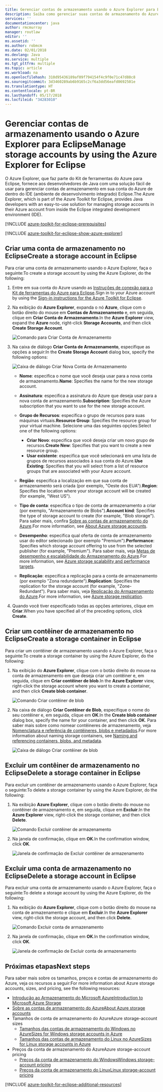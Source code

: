 ```yaml
---
title: Gerenciar contas de armazenamento usando o Azure Explorer para Eclipse
description: Saiba como gerenciar suas contas de armazenamento do Azure usando o Azure Explorer para Eclipse.
services: ''
documentationcenter: java
author: rmcmurray
manager: routlaw
editor: ''
ms.assetid: ''
ms.author: robmcm
ms.date: 02/01/2018
ms.devlang: Java
ms.service: multiple
ms.tgt_pltfrm: multiple
ms.topic: article
ms.workload: na
ms.openlocfilehash: 310d95436189af09f794154f4c9f0e71c47d88c8
ms.sourcegitcommit: 3d3460289ab6b9165c2cf6a3dd56eafd0692501e
ms.translationtype: HT
ms.contentlocale: pt-BR
ms.lasthandoff: 05/17/2018
ms.locfileid: "34283010"
---
```

# <a name="manage-storage-accounts-by-using-the-azure-explorer-for-eclipse"></a><span data-ttu-id="b4dff-103">Gerenciar contas de armazenamento usando o Azure Explorer para Eclipse</span><span class="sxs-lookup"><span data-stu-id="b4dff-103">Manage storage accounts by using the Azure Explorer for Eclipse</span></span>

<span data-ttu-id="b4dff-104">O Azure Explorer, que faz parte do Kit de ferramentas do Azure para Eclipse, fornece aos desenvolvedores de Java com uma solução fácil de usar para gerenciar contas de armazenamento em sua conta do Azure de dentro do IDE (ambiente de desenvolvimento integrado) Eclipse.</span><span class="sxs-lookup"><span data-stu-id="b4dff-104">The Azure Explorer, which is part of the Azure Toolkit for Eclipse, provides Java developers with an easy-to-use solution for managing storage accounts in their Azure account from inside the Eclipse integrated development environment (IDE).</span></span>

[!INCLUDE [azure-toolkit-for-eclipse-prerequisites](../includes/azure-toolkit-for-eclipse-prerequisites.md)]

[!INCLUDE [azure-toolkit-for-eclipse-show-azure-explorer](../includes/azure-toolkit-for-eclipse-show-azure-explorer.md)]

## <a name="create-a-storage-account-in-eclipse"></a><span data-ttu-id="b4dff-105">Criar uma conta de armazenamento no Eclipse</span><span class="sxs-lookup"><span data-stu-id="b4dff-105">Create a storage account in Eclipse</span></span>

<span data-ttu-id="b4dff-106">Para criar uma conta de armazenamento usando o Azure Explorer, faça o seguinte:</span><span class="sxs-lookup"><span data-stu-id="b4dff-106">To create a storage account by using the Azure Explorer, do the following:</span></span>

1. <span data-ttu-id="b4dff-107">Entre em sua conta do Azure usando as [Instruções de conexão para o Kit de ferramentas do Azure para Eclipse](https://docs.microsoft.com/java/azure/eclipse/azure-toolkit-for-eclipse-sign-in-instructions).</span><span class="sxs-lookup"><span data-stu-id="b4dff-107">Sign in to your Azure account by using the [Sign-in instructions for the Azure Toolkit for Eclipse](https://docs.microsoft.com/java/azure/eclipse/azure-toolkit-for-eclipse-sign-in-instructions).</span></span>

1. <span data-ttu-id="b4dff-108">Na exibição do **Azure Explorer**, expanda o nó **Azure**, clique com o botão direito do mouse em **Contas de Armazenamento** e, em seguida, clique em **Criar Conta de Armazenamento**.</span><span class="sxs-lookup"><span data-stu-id="b4dff-108">In the **Azure Explorer** view, expand the **Azure** node, right-click **Storage Accounts**, and then click **Create Storage Account**.</span></span>

   ![Comando para Criar Conta de Armazenamento][CS01]

1. <span data-ttu-id="b4dff-110">Na caixa de diálogo **Criar Conta de Armazenamento**, especifique as opções a seguir:</span><span class="sxs-lookup"><span data-stu-id="b4dff-110">In the **Create Storage Account** dialog box, specify the following options:</span></span>

   ![Caixa de diálogo Criar Nova Conta de Armazenamento][CS02]

   * <span data-ttu-id="b4dff-112">**Nome**: especifica o nome que você deseja usar para a nova conta de armazenamento.</span><span class="sxs-lookup"><span data-stu-id="b4dff-112">**Name**: Specifies the name for the new storage account.</span></span>

   * <span data-ttu-id="b4dff-113">**Assinatura**: especifica a assinatura do Azure que deseja usar para a nova conta de armazenamento.</span><span class="sxs-lookup"><span data-stu-id="b4dff-113">**Subscription**: Specifies the Azure subscription that you want to use for the new storage account.</span></span>

   * <span data-ttu-id="b4dff-114">**Grupo de Recursos**: especifica o grupo de recursos para suas máquinas virtuais.</span><span class="sxs-lookup"><span data-stu-id="b4dff-114">**Resource Group**: Specifies the resource group for your virtual machine.</span></span> <span data-ttu-id="b4dff-115">Selecione uma das seguintes opções:</span><span class="sxs-lookup"><span data-stu-id="b4dff-115">Select one of the following options:</span></span>
      * <span data-ttu-id="b4dff-116">**Criar Novo**: especifica que você deseja criar um novo grupo de recursos.</span><span class="sxs-lookup"><span data-stu-id="b4dff-116">**Create New**: Specifies that you want to create a new resource group.</span></span>
      * <span data-ttu-id="b4dff-117">**Usar existente**: especifica que você selecionará em uma lista de grupos de recursos associados à sua conta do Azure.</span><span class="sxs-lookup"><span data-stu-id="b4dff-117">**Use Existing**: Specifies that you will select from a list of resource groups that are associated with your Azure account.</span></span>

   * <span data-ttu-id="b4dff-118">**Região**: especifica a localização em que sua conta de armazenamento será criada (por exemplo, "Oeste dos EUA").</span><span class="sxs-lookup"><span data-stu-id="b4dff-118">**Region**: Specifies the location where your storage account will be created (for example, "West US").</span></span>

   * <span data-ttu-id="b4dff-119">**Tipo de conta**: especifica o tipo de conta de armazenamento a criar (por exemplo, "Armazenamento de Blobs").</span><span class="sxs-lookup"><span data-stu-id="b4dff-119">**Account kind**: Specifies the type of storage account to create (for example, "Blob storage").</span></span> <span data-ttu-id="b4dff-120">Para saber mais, confira [Sobre as contas de armazenamento do Azure].</span><span class="sxs-lookup"><span data-stu-id="b4dff-120">For more information, see [About Azure storage accounts].</span></span>

   * <span data-ttu-id="b4dff-121">**Desempenho**: especifica qual oferta de conta de armazenamento usar do editor selecionado (por exemplo "Premium").</span><span class="sxs-lookup"><span data-stu-id="b4dff-121">**Performance**: Specifies which storage account offering to use from the selected publisher (for example, "Premium").</span></span> <span data-ttu-id="b4dff-122">Para saber mais, veja [Metas de desempenho e escalabilidade do Armazenamento do Azure].</span><span class="sxs-lookup"><span data-stu-id="b4dff-122">For more information, see [Azure storage scalability and performance targets].</span></span>

   * <span data-ttu-id="b4dff-123">**Replicação**: especifica a replicação para a conta de armazenamento (por exemplo "Zona redundante").</span><span class="sxs-lookup"><span data-stu-id="b4dff-123">**Replication**: Specifies the replication for the storage account (for example, "Zone-Redundant").</span></span> <span data-ttu-id="b4dff-124">Para saber mais, veja [Replicação do Armazenamento do Azure].</span><span class="sxs-lookup"><span data-stu-id="b4dff-124">For more information, see [Azure storage replication].</span></span>

1. <span data-ttu-id="b4dff-125">Quando você tiver especificado todas as opções anteriores, clique em **Criar**.</span><span class="sxs-lookup"><span data-stu-id="b4dff-125">When you have specified all of the preceding options, click **Create**.</span></span>

## <a name="create-a-storage-container-in-eclipse"></a><span data-ttu-id="b4dff-126">Criar um contêiner de armazenamento no Eclipse</span><span class="sxs-lookup"><span data-stu-id="b4dff-126">Create a storage container in Eclipse</span></span>

<span data-ttu-id="b4dff-127">Para criar um contêiner de armazenamento usando o Azure Explorer, faça o seguinte:</span><span class="sxs-lookup"><span data-stu-id="b4dff-127">To create a storage container by using the Azure Explorer, do the following:</span></span>

1. <span data-ttu-id="b4dff-128">Na exibição do **Azure Explorer**, clique com o botão direito do mouse na conta de armazenamento em que deseja criar um contêiner e, em seguida, clique em **Criar contêiner de blob**.</span><span class="sxs-lookup"><span data-stu-id="b4dff-128">In the **Azure Explorer** view, right-click the storage account where you want to create a container, and then click **Create blob container**.</span></span>

   ![Comando Criar contêiner de blob][CC01]

1. <span data-ttu-id="b4dff-130">Na caixa de diálogo **Criar Contêiner de Blob**, especifique o nome do seu contêiner e, em seguida, clique em **OK**.</span><span class="sxs-lookup"><span data-stu-id="b4dff-130">In the **Create blob container** dialog box, specify the name for your container, and then click **OK**.</span></span> <span data-ttu-id="b4dff-131">Para saber mais sobre como nomear contêineres de armazenamento, veja [Nomenclatura e referência de contêineres, blobs e metadados].</span><span class="sxs-lookup"><span data-stu-id="b4dff-131">For more information about naming storage containers, see [Naming and referencing containers, blobs, and metadata].</span></span>

   ![Caixa de diálogo Criar contêiner de blob][CC02]

## <a name="delete-a-storage-container-in-eclipse"></a><span data-ttu-id="b4dff-133">Excluir um contêiner de armazenamento no Eclipse</span><span class="sxs-lookup"><span data-stu-id="b4dff-133">Delete a storage container in Eclipse</span></span>

<span data-ttu-id="b4dff-134">Para excluir um contêiner de armazenamento usando o Azure Explorer, faça o seguinte:</span><span class="sxs-lookup"><span data-stu-id="b4dff-134">To delete a storage container by using the Azure Explorer, do the following:</span></span>

1. <span data-ttu-id="b4dff-135">Na exibição **Azure Explorer**, clique com o botão direito do mouse no contêiner de armazenamento e, em seguida, clique em **Excluir**.</span><span class="sxs-lookup"><span data-stu-id="b4dff-135">In the **Azure Explorer** view, right-click the storage container, and then click **Delete**.</span></span>

   ![Comando Excluir contêiner de armazenamento][DC01]

1. <span data-ttu-id="b4dff-137">Na janela de confirmação, clique em **OK**.</span><span class="sxs-lookup"><span data-stu-id="b4dff-137">In the confirmation window, click **OK**.</span></span>

   ![Janela de confirmação de Excluir contêiner de armazenamento][DC02]

## <a name="delete-a-storage-account-in-eclipse"></a><span data-ttu-id="b4dff-139">Excluir uma conta de armazenamento no Eclipse</span><span class="sxs-lookup"><span data-stu-id="b4dff-139">Delete a storage account in Eclipse</span></span>

<span data-ttu-id="b4dff-140">Para excluir uma conta de armazenamento usando o Azure Explorer, faça o seguinte:</span><span class="sxs-lookup"><span data-stu-id="b4dff-140">To delete a storage account by using the Azure Explorer, do the following:</span></span>

1. <span data-ttu-id="b4dff-141">Na exibição do **Azure Explorer**, clique com o botão direito do mouse na conta de armazenamento e clique em **Excluir**.</span><span class="sxs-lookup"><span data-stu-id="b4dff-141">In the **Azure Explorer** view, right-click the storage account, and then click **Delete**.</span></span>

   ![Comando Excluir conta de armazenamento][DS01]

1. <span data-ttu-id="b4dff-143">Na janela de confirmação, clique em **OK**.</span><span class="sxs-lookup"><span data-stu-id="b4dff-143">In the confirmation window, click **OK**.</span></span>

   ![Janela de confirmação de Excluir conta de armazenamento][DS02]

## <a name="next-steps"></a><span data-ttu-id="b4dff-145">Próximas etapas</span><span class="sxs-lookup"><span data-stu-id="b4dff-145">Next steps</span></span>

<span data-ttu-id="b4dff-146">Para saber mais sobre os tamanhos, preços e contas de armazenamento do Azure, veja os recursos a seguir:</span><span class="sxs-lookup"><span data-stu-id="b4dff-146">For more information about Azure storage accounts, sizes, and pricing, see the following resources:</span></span>

* <span data-ttu-id="b4dff-147">[Introdução ao Armazenamento do Microsoft Azure]</span><span class="sxs-lookup"><span data-stu-id="b4dff-147">[Introduction to Microsoft Azure Storage]</span></span>
* <span data-ttu-id="b4dff-148">[Sobre as contas de armazenamento do Azure]</span><span class="sxs-lookup"><span data-stu-id="b4dff-148">[About Azure storage accounts]</span></span>
* <span data-ttu-id="b4dff-149">Tamanhos de conta de armazenamento do Azure</span><span class="sxs-lookup"><span data-stu-id="b4dff-149">Azure storage-account sizes</span></span>
  * <span data-ttu-id="b4dff-150">[Tamanhos das contas de armazenamento do Windows no Azure]</span><span class="sxs-lookup"><span data-stu-id="b4dff-150">[Sizes for Windows storage accounts in Azure]</span></span>
  * <span data-ttu-id="b4dff-151">[Tamanhos das contas de armazenamento do Linux no Azure]</span><span class="sxs-lookup"><span data-stu-id="b4dff-151">[Sizes for Linux storage accounts in Azure]</span></span>
* <span data-ttu-id="b4dff-152">Preços da conta de armazenamento do Azure</span><span class="sxs-lookup"><span data-stu-id="b4dff-152">Azure storage-account pricing</span></span>
  * <span data-ttu-id="b4dff-153">[Preços da conta de armazenamento do Windows]</span><span class="sxs-lookup"><span data-stu-id="b4dff-153">[Windows storage-account pricing]</span></span>
  * <span data-ttu-id="b4dff-154">[Preços da conta de armazenamento do Linux]</span><span class="sxs-lookup"><span data-stu-id="b4dff-154">[Linux storage-account pricing]</span></span>

[!INCLUDE [azure-toolkit-for-eclipse-additional-resources](../includes/azure-toolkit-for-eclipse-additional-resources.md)]

<!-- URL List -->

[Introdução ao Armazenamento do Microsoft Azure]: /azure/storage/storage-introduction
[Introduction to Microsoft Azure Storage]: /azure/storage/storage-introduction
[Sobre as contas de armazenamento do Azure]: /azure/storage/storage-create-storage-account
[About Azure storage accounts]: /azure/storage/storage-create-storage-account
[Replicação do Armazenamento do Azure]: /azure/storage/storage-redundancy
[Azure storage replication]: /azure/storage/storage-redundancy
[Metas de desempenho e escalabilidade do Armazenamento do Azure]: /azure/storage/storage-scalability-targets
[Azure storage scalability and Performance Targets]: /azure/storage/storage-scalability-targets
[Nomenclatura e referência de contêineres, blobs e metadados]: http://go.microsoft.com/fwlink/?LinkId=255555
[Naming and referencing containers, blobs, and metadata]: http://go.microsoft.com/fwlink/?LinkId=255555

[Tamanhos das contas de armazenamento do Windows no Azure]: /azure/virtual-machines/virtual-machines-windows-sizes
[Sizes for Windows storage accounts in Azure]: /azure/virtual-machines/virtual-machines-windows-sizes
[Tamanhos das contas de armazenamento do Linux no Azure]: /azure/virtual-machines/virtual-machines-linux-sizes
[Sizes for Linux storage accounts in Azure]: /azure/virtual-machines/virtual-machines-linux-sizes
[Preços da conta de armazenamento do Windows]: /pricing/details/virtual-machines/windows/
[Windows storage-account pricing]: /pricing/details/virtual-machines/windows/
[Preços da conta de armazenamento do Linux]: /pricing/details/virtual-machines/linux/
[Linux storage-account pricing]: /pricing/details/virtual-machines/linux/

<!-- IMG List -->

[CS01]: media/azure-toolkit-for-eclipse-managing-storage-accounts-using-azure-explorer/CS01.png
[CS02]: media/azure-toolkit-for-eclipse-managing-storage-accounts-using-azure-explorer/CS02.png
[CC01]: media/azure-toolkit-for-eclipse-managing-storage-accounts-using-azure-explorer/CC01.png
[CC02]: media/azure-toolkit-for-eclipse-managing-storage-accounts-using-azure-explorer/CC02.png

[DS01]: media/azure-toolkit-for-eclipse-managing-storage-accounts-using-azure-explorer/DS01.png
[DS02]: media/azure-toolkit-for-eclipse-managing-storage-accounts-using-azure-explorer/DS02.png
[DC01]: media/azure-toolkit-for-eclipse-managing-storage-accounts-using-azure-explorer/DC01.png
[DC02]: media/azure-toolkit-for-eclipse-managing-storage-accounts-using-azure-explorer/DC02.png
